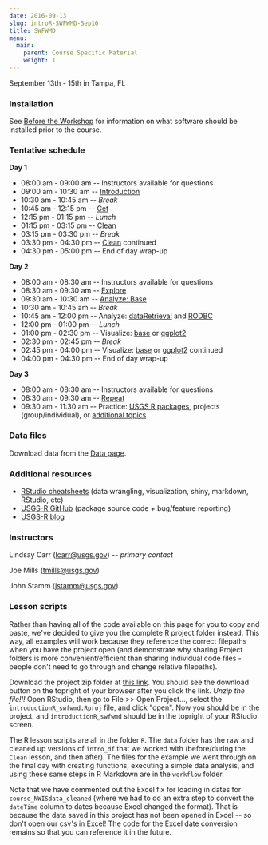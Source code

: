 ```yaml
---
date: 2016-09-13
slug: introR-SWFWMD-Sep16
title: SWFWMD
menu:
  main:
    parent: Course Specific Material
    weight: 1
---
```

September 13th - 15th in Tampa, FL

### Installation

See [Before the Workshop](/intro-curriculum/Before) for information on what software should be installed prior to the course.

### Tentative schedule

**Day 1**

-   08:00 am - 09:00 am -- Instructors available for questions
-   09:00 am - 10:30 am -- [Introduction](/intro-curriculum/Introduction)
-   10:30 am - 10:45 am -- *Break*
-   10:45 am - 12:15 pm -- [Get](/intro-curriculum/Get)
-   12:15 pm - 01:15 pm -- *Lunch*
-   01:15 pm - 03:15 pm -- [Clean](/intro-curriculum/Clean)
-   03:15 pm - 03:30 pm -- *Break*
-   03:30 pm - 04:30 pm -- [Clean](/intro-curriculum/Clean) continued
-   04:30 pm - 05:00 pm -- End of day wrap-up

**Day 2**

-   08:00 am - 08:30 am -- Instructors available for questions
-   08:30 am - 09:30 am -- [Explore](/intro-curriculum/Explore)
-   09:30 am - 10:30 am -- [Analyze: Base](/intro-curriculum/Analyze)
-   10:30 am - 10:45 am -- *Break*
-   10:45 am - 12:00 pm -- Analyze: [dataRetrieval](https://owi.usgs.gov/R/dataRetrieval.html) and [RODBC](https://cran.r-project.org/web/packages/RODBC/RODBC.pdf)
-   12:00 pm - 01:00 pm -- *Lunch*
-   01:00 pm - 02:30 pm -- Visualize: [base](/intro-curriculum/Visualize/) or [ggplot2](/intro-curriculum/ggplot2/)
-   02:30 pm - 02:45 pm -- *Break*
-   02:45 pm - 04:00 pm -- Visualize: [base](/intro-curriculum/Visualize/) or [ggplot2](/intro-curriculum/ggplot2/) continued
-   04:00 pm - 04:30 pm -- End of day wrap-up

**Day 3**

-   08:00 am - 08:30 am -- Instructors available for questions
-   08:30 am - 09:30 am -- [Repeat](/intro-curriculum/Reproduce/)
-   09:30 am - 11:30 am -- Practice: [USGS R packages](/intro-curriculum/USGS/), projects (group/individual), or [additional topics](/intro-curriculum/Additional/)

### Data files

Download data from the [Data page](/intro-curriculum/data/).

### Additional resources

-   [RStudio cheatsheets](https://www.rstudio.com/resources/cheatsheets/) (data wrangling, visualization, shiny, markdown, RStudio, etc)
-   [USGS-R GitHub](https://github.com/USGS-R) (package source code + bug/feature reporting)
-   [USGS-R blog](https://owi.usgs.gov/blog/tags/r)

### Instructors

Lindsay Carr (<lcarr@usgs.gov>) -- *primary contact*

Joe Mills (<tmills@usgs.gov>)

John Stamm (<jstamm@usgs.gov>)

### Lesson scripts

Rather than having all of the code available on this page for you to copy and paste, we've decided to give you the complete R project folder instead. This way, all examples will work because they reference the correct filepaths when you have the project open (and demonstrate why sharing Project folders is more convenient/efficient than sharing individual code files - people don't need to go through and change relative filepaths).

Download the project zip folder at [this link](https://drive.google.com/open?id=0B54YFPSk4XN8cEM0VDdpNS1WcWc). You should see the download button on the topright of your browser after you click the link. *Unzip the file!!!* Open RStudio, then go to File &gt;&gt; Open Project..., select the `introductionR_swfwmd.Rproj` file, and click "open". Now you should be in the project, and `introductionR_swfwmd` should be in the topright of your RStudio screen.

The R lesson scripts are all in the folder `R`. The `data` folder has the raw and cleaned up versions of `intro_df` that we worked with (before/during the `Clean` lesson, and then after). The files for the example we went through on the final day with creating functions, executing a simple data analysis, and using these same steps in R Markdown are in the `workflow` folder.

Note that we have commented out the Excel fix for loading in dates for `course_NWISdata_cleaned` (where we had to do an extra step to convert the `dateTime` column to dates because Excel changed the format). That is because the data saved in this project has not been opened in Excel -- so don't open our csv's in Excel! The code for the Excel date conversion remains so that you can reference it in the future.

